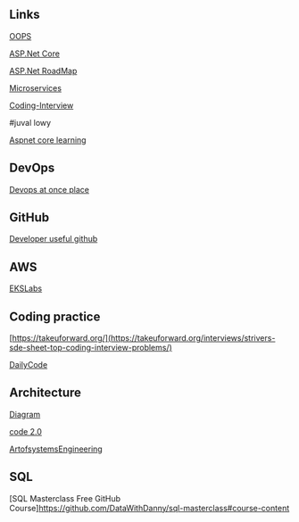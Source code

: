 ## Links
[OOPS](https://www.codeproject.com/Articles/22769/Introduction-to-Object-Oriented-Programming-Concep/)

[ASP.Net Core](https://www.chubbydeveloper.com/top-20-asp-net-core-interview-questions/)

[ASP.Net RoadMap](https://github.com/MoienTajik/AspNetCore-Developer-Roadmap)

[Microservices](https://martinfowler.com/microservices/)

[Coding-Interview](https://techinterviewhandbook.org/best-practice-questions/)

#juval lowy

[Aspnet core learning](https://github.com/MoienTajik/AspNetCore-Developer-Roadmap)

## DevOps
[Devops at once place](https://github.com/bregman-arie/devops-exercises)

## GitHub
[Developer useful github](https://dev.to/olanetsoft/10-github-repositories-you-should-know-as-a-developer-4l0p)

## AWS
[EKSLabs](https://www.eksworkshop.com/beginner/)

## Coding practice 
[https://takeuforward.org/](https://takeuforward.org/interviews/strivers-sde-sheet-top-coding-interview-problems/)

[DailyCode](http://dailycodes.madhavbahl.tech/)

## Architecture
[Diagram](https://www.alibabacloud.com/blog/how-to-create-an-effective-technical-architectural-diagram_596100)

[code 2.0](https://static.architectis.je/gotocph2021-diagrams-as-code-2.pdf)

[ArtofsystemsEngineering](https://sdincose.org/wp-content/uploads/2017/10/TheArtOfSystemsEngineering_inaugural.pdf)

## SQL
[SQL Masterclass Free GitHub Course]https://github.com/DataWithDanny/sql-masterclass#course-content

